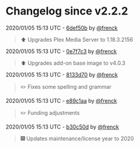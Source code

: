 # Changelog since v2.2.2

2020/01/05 15:13 UTC - [6def50b](https://github.com/hassio-addons/addon-plex/commit/6def50beffd531242b6473be0334776b80ef9a84) by [@frenck](https://github.com/frenck)
> :arrow_up: Upgrades Plex Media Server to 1.18.3.2156 

2020/01/05 15:13 UTC - [0e7f7c3](https://github.com/hassio-addons/addon-plex/commit/0e7f7c3dc6dd831f236383a3cc4b9ec6e9cf94e4) by [@frenck](https://github.com/frenck)
> :arrow_up: Upgrades add-on base image to v4.0.3 

2020/01/05 15:13 UTC - [8133d70](https://github.com/hassio-addons/addon-plex/commit/8133d7019e051c99de7ca56d8e730e4fb563f083) by [@frenck](https://github.com/frenck)
> :pencil2: Fixes some spelling and grammar 

2020/01/05 15:13 UTC - [e89c1aa](https://github.com/hassio-addons/addon-plex/commit/e89c1aa45dcfbb9c6994b4cea1840b4508be20f1) by [@frenck](https://github.com/frenck)
> :pencil2: Funding adjustments 

2020/01/05 15:13 UTC - [b30c50d](https://github.com/hassio-addons/addon-plex/commit/b30c50d3f39a8f3c96aaaafffaa1e9cc670428e0) by [@frenck](https://github.com/frenck)
> :fireworks: Updates maintenance/license year to 2020 

